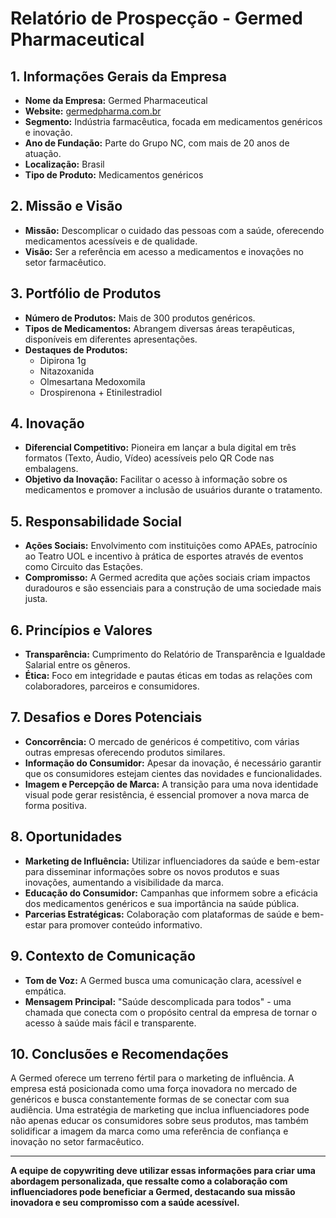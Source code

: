 # Relatório de Prospecção - Germed Pharmaceutical

## 1. Informações Gerais da Empresa
- **Nome da Empresa:** Germed Pharmaceutical
- **Website:** [germedpharma.com.br](http://www.germedpharma.com.br/)
- **Segmento:** Indústria farmacêutica, focada em medicamentos genéricos e inovação.
- **Ano de Fundação:** Parte do Grupo NC, com mais de 20 anos de atuação.
- **Localização:** Brasil
- **Tipo de Produto:** Medicamentos genéricos

## 2. Missão e Visão
- **Missão:** Descomplicar o cuidado das pessoas com a saúde, oferecendo medicamentos acessíveis e de qualidade.
- **Visão:** Ser a referência em acesso a medicamentos e inovações no setor farmacêutico.

## 3. Portfólio de Produtos
- **Número de Produtos:** Mais de 300 produtos genéricos.
- **Tipos de Medicamentos:** Abrangem diversas áreas terapêuticas, disponíveis em diferentes apresentações. 
- **Destaques de Produtos:**
  - Dipirona 1g
  - Nitazoxanida
  - Olmesartana Medoxomila
  - Drospirenona + Etinilestradiol

## 4. Inovação
- **Diferencial Competitivo:** Pioneira em lançar a bula digital em três formatos (Texto, Áudio, Vídeo) acessíveis pelo QR Code nas embalagens. 
- **Objetivo da Inovação:** Facilitar o acesso à informação sobre os medicamentos e promover a inclusão de usuários durante o tratamento.

## 5. Responsabilidade Social
- **Ações Sociais:** Envolvimento com instituições como APAEs, patrocínio ao Teatro UOL e incentivo à prática de esportes através de eventos como Circuito das Estações.
- **Compromisso:** A Germed acredita que ações sociais criam impactos duradouros e são essenciais para a construção de uma sociedade mais justa.

## 6. Princípios e Valores
- **Transparência:** Cumprimento do Relatório de Transparência e Igualdade Salarial entre os gêneros.
- **Ética:** Foco em integridade e pautas éticas em todas as relações com colaboradores, parceiros e consumidores.

## 7. Desafios e Dores Potenciais
- **Concorrência:** O mercado de genéricos é competitivo, com várias outras empresas oferecendo produtos similares.
- **Informação do Consumidor:** Apesar da inovação, é necessário garantir que os consumidores estejam cientes das novidades e funcionalidades.
- **Imagem e Percepção de Marca:** A transição para uma nova identidade visual pode gerar resistência, é essencial promover a nova marca de forma positiva.

## 8. Oportunidades
- **Marketing de Influência:** Utilizar influenciadores da saúde e bem-estar para disseminar informações sobre os novos produtos e suas inovações, aumentando a visibilidade da marca.
- **Educação do Consumidor:** Campanhas que informem sobre a eficácia dos medicamentos genéricos e sua importância na saúde pública.
- **Parcerias Estratégicas:** Colaboração com plataformas de saúde e bem-estar para promover conteúdo informativo.

## 9. Contexto de Comunicação
- **Tom de Voz:** A Germed busca uma comunicação clara, acessível e empática.
- **Mensagem Principal:** "Saúde descomplicada para todos" - uma chamada que conecta com o propósito central da empresa de tornar o acesso à saúde mais fácil e transparente.

## 10. Conclusões e Recomendações
A Germed oferece um terreno fértil para o marketing de influência. A empresa está posicionada como uma força inovadora no mercado de genéricos e busca constantemente formas de se conectar com sua audiência. Uma estratégia de marketing que inclua influenciadores pode não apenas educar os consumidores sobre seus produtos, mas também solidificar a imagem da marca como uma referência de confiança e inovação no setor farmacêutico.

---

**A equipe de copywriting deve utilizar essas informações para criar uma abordagem personalizada, que ressalte como a colaboração com influenciadores pode beneficiar a Germed, destacando sua missão inovadora e seu compromisso com a saúde acessível.**